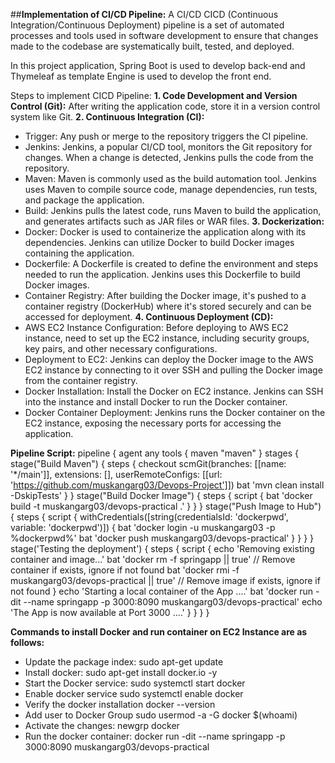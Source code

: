 ##**Implementation of CI/CD Pipeline:**
A CI/CD CICD (Continuous Integration/Continuous Deployment) pipeline is a set of automated processes and tools used in software development to ensure that changes made to the codebase are systematically built, tested, and deployed.

In this project application, Spring Boot is used to develop back-end and Thymeleaf as template Engine is used to develop the front end.

Steps to implement CICD Pipeline:
**1. Code Development and Version Control (Git):**
   After writing the application code, store it in a version control system like Git.
**2. Continuous Integration (CI):**
   - Trigger: Any push or merge to the repository triggers the CI pipeline.
   - Jenkins: Jenkins, a popular CI/CD tool, monitors the Git repository for changes. When a change is detected, Jenkins pulls the code from the repository.
   - Maven: Maven is commonly used as the build automation tool. Jenkins uses Maven to compile source code, manage dependencies, run tests, and package the application.
   - Build: Jenkins pulls the latest code, runs Maven to build the application, and generates artifacts such as JAR files or WAR files.
**3. Dockerization:**
   - Docker: Docker is used to containerize the application along with its dependencies. Jenkins can utilize Docker to build Docker images containing the application.
   - Dockerfile: A Dockerfile is created to define the environment and steps needed to run the application. Jenkins uses this Dockerfile to build Docker images.
   - Container Registry: After building the Docker image, it's pushed to a container registry (DockerHub) where it's stored securely and can be accessed for deployment.
**4. Continuous Deployment (CD):**
   - AWS EC2 Instance Configuration: Before deploying to AWS EC2 instance, need to set up the EC2 instance, including security groups, key pairs, and other necessary configurations.
   - Deployment to EC2: Jenkins can deploy the Docker image to the AWS EC2 instance by connecting to it over SSH and pulling the Docker image from the container registry.
   - Docker Installation: Install the Docker on EC2 instance. Jenkins can SSH into the instance and install Docker to run the Docker container.
   - Docker Container Deployment: Jenkins runs the Docker container on the EC2 instance, exposing the necessary ports for accessing the application.


**Pipeline Script:**
pipeline {
    agent any
    tools {
        maven "maven"
    }
    stages {
        stage("Build Maven") {
            steps {
                checkout scmGit(branches: [[name: '*/main']], extensions: [], userRemoteConfigs: [[url: 'https://github.com/muskangarg03/Devops-Project']])
                bat 'mvn clean install -DskipTests'
            }
        }
        stage("Build Docker Image") {
            steps {
                script {
                    bat 'docker build -t muskangarg03/devops-practical .'
                }
            }
        }
        stage("Push Image to Hub") {
            steps {
                script {
                    withCredentials([string(credentialsId: 'dockerpwd', variable: 'dockerpwd')]) {
                        bat 'docker login -u muskangarg03 -p %dockerpwd%'
                        bat 'docker push muskangarg03/devops-practical'
                    }
                }
            }
        }
        stage('Testing the deployment') {
            steps {
                script {
                    echo 'Removing existing container and image...'
                    bat 'docker rm -f springapp || true' // Remove container if exists, ignore if not found
                    bat 'docker rmi -f muskangarg03/devops-practical || true' // Remove image if exists, ignore if not found
                }
                echo 'Starting a local container of the App ....'
                bat 'docker run -dit --name springapp -p 3000:8090 muskangarg03/devops-practical'
                echo 'The App is now available at Port 3000 ....'
            }
        }
    }
}


**Commands to install Docker and run container on EC2 Instance are as follows:**
- Update the package index:
  sudo apt-get update
- Install docker:
  sudo apt-get install docker.io -y
- Start the Docker service:
  sudo systemctl start docker
- Enable docker service
  sudo systemctl enable docker
- Verify the docker installation
  docker --version
- Add user to Docker Group
  sudo usermod -a -G docker $(whoami)
- Activate the changes:
  newgrp docker
- Run the docker container:
  docker run -dit --name springapp -p 3000:8090 muskangarg03/devops-practical
